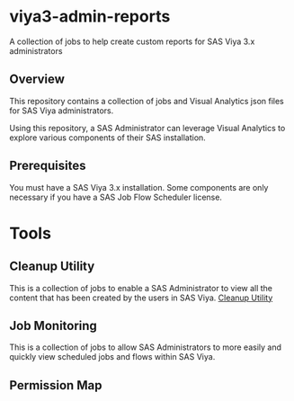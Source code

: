 # viya3-admin-reports
A collection of jobs to help create custom reports for SAS Viya 3.x administrators 

## Overview
This repository contains a collection of jobs and Visual Analytics json files for SAS Viya administrators.

Using this repository, a SAS Administrator can leverage Visual Analytics to explore various components of
their SAS installation.

## Prerequisites
You must have a SAS Viya 3.x installation.
Some components are only necessary if you have a SAS Job Flow Scheduler license.

# Tools
## Cleanup Utility
This is a collection of jobs to enable a SAS Administrator to view all the content that has been created 
by the users in SAS Viya. 
[Cleanup Utility](https://github.com/Jordangreen21/viya3-admin-reports/tree/main/Content_Cleanup)

## Job Monitoring
This is a collection of jobs to allow SAS Administrators to more easily and quickly view scheduled jobs and 
flows within SAS Viya.

## Permission Map
